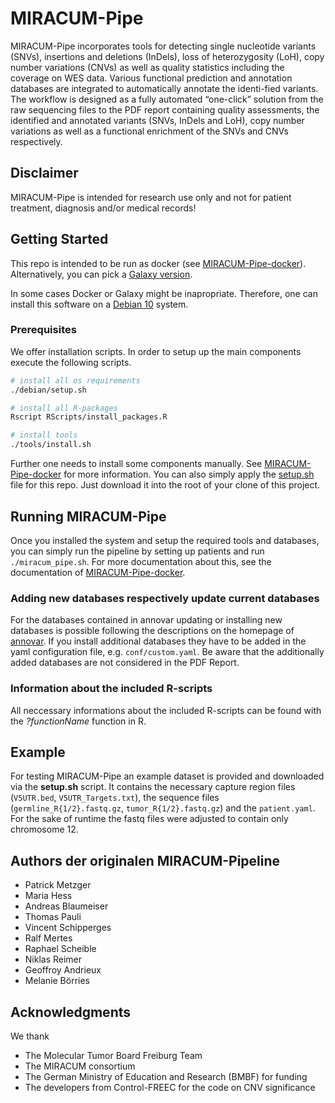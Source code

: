 # MIRACUM-Pipe

MIRACUM-Pipe incorporates tools for detecting single nucleotide variants (SNVs), insertions and deletions (InDels), loss of heterozygosity (LoH), copy number variations (CNVs) as well as quality statistics including the coverage on WES data. Various functional prediction and annotation databases are integrated to automatically annotate the identi-fied variants. The workflow is designed as a fully automated “one-click” solution from the raw sequencing files to the PDF report containing quality assessments, the identified and annotated variants (SNVs, InDels and LoH), copy number variations as well as a functional enrichment of the SNVs and CNVs respectively.

## Disclaimer

MIRACUM-Pipe is intended for research use only and not for patient treatment, diagnosis and/or medical records!

## Getting Started

This repo is intended to be run as docker (see [MIRACUM-Pipe-docker](https://github.com/AG-Boerries/MIRACUM-Pipe-docker)). Alternatively, you can pick a [Galaxy version](https://github.com/AG-Boerries/MIRACUM-Pipe-galaxy).

In some cases Docker or Galaxy might be inapropriate. Therefore, one can install this software on a [Debian 10](https://www.debian.org/) system.

### Prerequisites

We offer installation scripts. In order to setup up the main components execute the following scripts.

```bash
# install all os requirements
./debian/setup.sh

# install all R-packages
Rscript RScripts/install_packages.R

# install tools
./tools/install.sh
```

Further one needs to install some components manually. See [MIRACUM-Pipe-docker](https://github.com/AG-Boerries/MIRACUM-Pipe-docker) for more information.
You can also simply apply the [setup.sh](https://github.com/AG-Boerries/MIRACUM-Pipe-docker/blob/master/setup.sh) file for this repo. Just download it into the root of your clone of this project.

## Running MIRACUM-Pipe

Once you installed the system and setup the required tools and databases, you can simply run the pipeline by setting up patients and run `./miracum_pipe.sh`. For more documentation about this, see the documentation of [MIRACUM-Pipe-docker](https://github.com/AG-Boerries/MIRACUM-Pipe-docker).

### Adding new databases respectively update current databases

For the databases contained in annovar updating or installing new databases is possible following the descriptions on the homepage of [annovar](http://annovar.openbioinformatics.org/en/latest/user-guide/). If you install additional databases they have to be added in the yaml configuration file, e.g. `conf/custom.yaml`. Be aware that the additionally added databases are not considered in the PDF Report.

### Information about the included R-scripts

All neccessary informations about the included R-scripts can be found with the *?functionName* function in R.

## Example

For testing MIRACUM-Pipe an example dataset is provided and downloaded via the **setup.sh** script. It contains the necessary capture region files (`V5UTR.bed`, `V5UTR_Targets.txt`), the sequence files (`germline_R{1/2}.fastq.gz`, `tumor_R{1/2}.fastq.gz`) and the `patient.yaml`. For the sake of runtime the fastq files were adjusted to contain only chromosome 12.

## Authors der originalen MIRACUM-Pipeline

* Patrick Metzger
* Maria Hess
* Andreas Blaumeiser
* Thomas Pauli
* Vincent Schipperges
* Ralf Mertes
* Raphael Scheible
* Niklas Reimer
* Geoffroy Andrieux
* Melanie Börries

## Acknowledgments

We thank

* The Molecular Tumor Board Freiburg Team
* The MIRACUM consortium
* The German Ministry of Education and Research (BMBF) for funding
* The developers from Control-FREEC for the code on CNV significance
